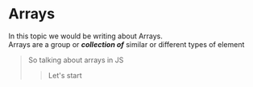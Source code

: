 # Arrays
In this topic we would be writing about Arrays.
<br>
Arrays are a group or ___collection of___ similar or different types of element 
>So talking about arrays in JS
>
>>Let's start
